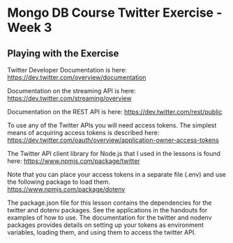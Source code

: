 # Mongo DB Course Twitter Exercise - Week 3

## Playing with the Exercise

Twitter Developer Documentation is here:
https://dev.twitter.com/overview/documentation

Documentation on the streaming API is here:
https://dev.twitter.com/streaming/overview

Documentation on the REST API is here:
https://dev.twitter.com/rest/public

To use any of the Twitter APIs you will need access tokens. The simplest means of acquiring access tokens is described here:
https://dev.twitter.com/oauth/overview/application-owner-access-tokens

The Twitter API client library for Node.js that I used in the lessons is found here:
https://www.npmjs.com/package/twitter

Note that you can place your access tokens in a separate file (.env) and use the following package to load them.
https://www.npmjs.com/package/dotenv

The package.json file for this lesson contains the dependencies for the twitter and dotenv packages. See the applications in the handouts for examples of how to use. The documentation for the twitter and nodenv packages provides details on setting up your tokens as environment variables, loading them, and using them to access the twitter API.
